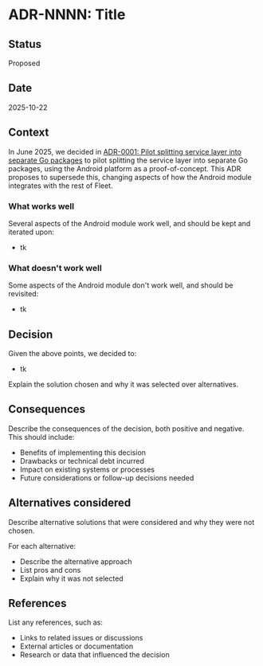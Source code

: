 # ADR-NNNN: Title

## Status

Proposed 

## Date

2025-10-22

## Context

In June 2025, we decided in [ADR-0001: Pilot splitting service layer into separate Go packages](0001-pilot-service-layer-packages.md) to pilot splitting the service layer into separate Go packages, using the Android platform as a proof-of-concept. This ADR proposes to supersede this, changing aspects of how the Android module integrates with the rest of Fleet.

### What works well 

Several aspects of the Android module work well, and should be kept and iterated upon:

- tk

### What doesn't work well

Some aspects of the Android module don't work well, and should be revisited:

- tk

## Decision

Given the above points, we decided to:

- tk

Explain the solution chosen and why it was selected over alternatives.

## Consequences

Describe the consequences of the decision, both positive and negative. This should include:

- Benefits of implementing this decision
- Drawbacks or technical debt incurred
- Impact on existing systems or processes
- Future considerations or follow-up decisions needed

## Alternatives considered

Describe alternative solutions that were considered and why they were not chosen.

For each alternative:
- Describe the alternative approach
- List pros and cons
- Explain why it was not selected

## References

List any references, such as:
- Links to related issues or discussions
- External articles or documentation
- Research or data that influenced the decision